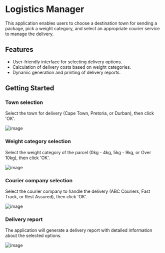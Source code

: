 # Logistics Manager
This application enables users to choose a destination town for sending a package, pick a weight category, and select an appropriate courier service to manage the delivery.

## Features
- User-friendly interface for selecting delivery options.
- Calculation of delivery costs based on weight categories.
- Dynamic generation and printing of delivery reports.

## Getting Started

### Town selection
Select the town for delivery (Cape Town, Pretoria, or Durban), then click 'OK'.

![image](https://github.com/basgbasg/test/assets/133644970/de83dabf-b4a7-46ec-b933-dca72d7946f4)

### Weight category selection 
Select the weight category of the parcel (0kg - 4kg, 5kg - 9kg, or Over 10kg), then click 'OK'.

![image](https://github.com/basgbasg/test/assets/133644970/c4b77479-5d7a-49c1-9fd4-ab9efecddd0e)

### Courier company selection
Select the courier company to handle the delivery (ABC Couriers, Fast Track, or Rest Assured), then click 'OK'.

![image](https://github.com/basgbasg/test/assets/133644970/b72be2e0-6735-43f6-b293-7c6a497123c7)

### Delivery report
The application will generate a delivery report with detailed information about the selected options.

![image](https://github.com/basgbasg/test/assets/133644970/337c5a37-a4fc-4cdc-a471-445b13658327)
